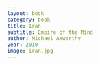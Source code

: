 ```yaml
---
layout: book
category: book
title: Iran
subtitle: Empire of the Mind
author: Michael Axworthy
year: 2010
image: iran.jpg
---
```

